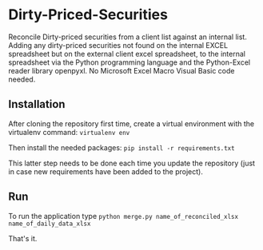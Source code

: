 # Dirty-Priced-Securities
Reconcile Dirty-priced securities from a client list against an internal list. Adding any dirty-priced securities not found on the internal EXCEL spreadsheet but on the external client excel spreadsheet, to the internal spreadsheet via the Python programming language and the Python-Excel reader library openpyxl. No Microsoft Excel Macro Visual Basic code needed.

## Installation

After cloning the repository first time, create a virtual environment with the virtualenv command:
``virtualenv env``

Then install the needed packages:
``pip install -r requirements.txt``

This latter step needs to be done each time you update the repository (just in case new requirements have been added
to the project).

## Run

To run the application type
``python merge.py name_of_reconciled_xlsx name_of_daily_data_xlsx``

That's it.
